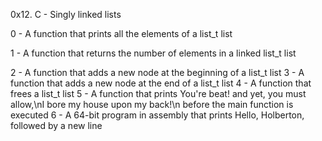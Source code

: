 0x12. C - Singly linked lists

0 - A function that prints all the elements of a list_t list

1 - A function that returns the number of elements in a linked list_t list

2 - A function that adds a new node at the beginning of a list_t list
3 - A function that adds a new node at the end of a list_t list
4 - A function that frees a list_t list
5 - A function that prints You're beat! and yet, you must allow,\nI bore my house upon my back!\n before the main function is executed
6 - A 64-bit program in assembly that prints Hello, Holberton, followed by a new line
